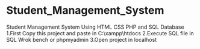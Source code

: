 # Student_Management_System
Student Management System Using HTML CSS PHP and SQL Database
1.First Copy this project and paste in C:\xampp\htdocs
2.Execute SQL file in SQL Wrok bench or phpmyadmin
3.Open project in localhost

